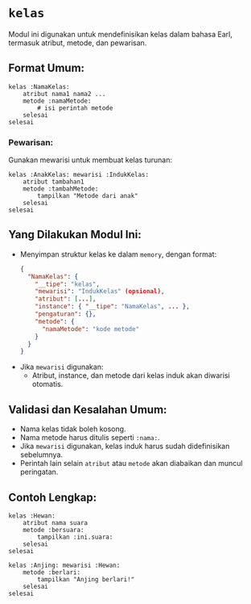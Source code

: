 # `kelas`
Modul ini digunakan untuk mendefinisikan kelas dalam bahasa Earl, termasuk atribut, metode, dan pewarisan.

## Format Umum:
```earl
kelas :NamaKelas:
    atribut nama1 nama2 ...
    metode :namaMetode:
        # isi perintah metode
    selesai
selesai
```

### Pewarisan:
Gunakan mewarisi untuk membuat kelas turunan:
```earl
kelas :AnakKelas: mewarisi :IndukKelas:
    atribut tambahan1
    metode :tambahMetode:
        tampilkan "Metode dari anak"
    selesai
selesai
```

## Yang Dilakukan Modul Ini:
- Menyimpan struktur kelas ke dalam `memory`, dengan format:
  ```json
  {
    "NamaKelas": {
      "__tipe": "kelas",
      "mewarisi": "IndukKelas" (opsional),
      "atribut": [...],
      "instance": { "__tipe": "NamaKelas", ... },
      "pengaturan": {},
      "metode": {
        "namaMetode": "kode metode"
      }
    }
  }
  ```
- Jika `mewarisi` digunakan:
  - Atribut, instance, dan metode dari kelas induk akan diwarisi otomatis.

## Validasi dan Kesalahan Umum:
- Nama kelas tidak boleh kosong.
- Nama metode harus ditulis seperti `:nama:`.
- Jika `mewarisi` digunakan, kelas induk harus sudah didefinisikan sebelumnya.
- Perintah lain selain `atribut` atau `metode` akan diabaikan dan muncul peringatan.

## Contoh Lengkap:
```earl
kelas :Hewan:
    atribut nama suara
    metode :bersuara:
        tampilkan :ini.suara:
    selesai
selesai

kelas :Anjing: mewarisi :Hewan:
    metode :berlari:
        tampilkan "Anjing berlari!"
    selesai
selesai
```
